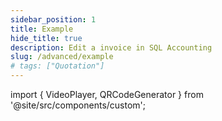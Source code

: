 ```yaml
---
sidebar_position: 1
title: Example
hide_title: true
description: Edit a invoice in SQL Accounting
slug: /advanced/example
# tags: ["Quotation"]
---
```


import { VideoPlayer, QRCodeGenerator } from '@site/src/components/custom';

<QRCodeGenerator url="https://www.youtube.com/embed/lRYrv0OEwi4?autoplay=1" />

<VideoPlayer 
  videoId="5L44z7lmqdk" 
    title="Customer Payment In Foreign Currency"
/> 